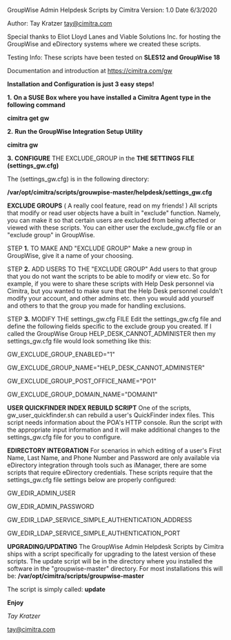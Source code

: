 GroupWise Admin Helpdesk Scripts by Cimitra
Version: 1.0
Date 6/3/2020

Author: Tay Kratzer tay@cimitra.com

Special thanks to Eliot Lloyd Lanes and Viable Solutions Inc. for hosting the GroupWise and eDirectory systems where we created these scripts. 

Testing Info: These scripts have been tested on **SLES12 and GroupWise 18**

Documentation and introduction at https://cimitra.com/gw

**Installation and Configuration is just 3 easy steps!**

**1.** **On a SUSE Box where you have installed a Cimitra Agent type in the following command**

**cimitra get gw**

**2.** **Run the GroupWise Integration Setup Utility** 

**cimitra gw**

**3.** **CONFIGURE** THE EXCLUDE_GROUP in the **THE SETTINGS FILE (settings_gw.cfg)**

The (settings_gw.cfg) is in the following directory:

**/var/opt/cimitra/scripts/grouwpise-master/helpdesk/settings_gw.cfg**

**EXCLUDE GROUPS** ( A really cool feature, read on my friends! )
All scripts that modify or read user objects have a built in "exclude" function. Namely, you can make it so that certain users are excluded from being affected or viewed with these scripts. You can either user the exclude_gw.cfg file or an "exclude group" in GroupWise. 

STEP **1.** TO MAKE AND "EXCLUDE GROUP"
Make a new group in GroupWise, give it a name of your choosing.

STEP **2.** ADD USERS TO THE "EXCLUDE GROUP"
Add users to that group that you do not want the scripts to be able to modify or view etc. So for example, if you were to share these scripts with Help Desk personnel via Cimitra, but you wanted to make sure that the Help Desk personnel couldn't modify your account, and other admins etc. then you would add yourself and others to that the group you made for handling exclusions. 

STEP **3.** MODIFY THE settings_gw.cfg FILE
Edit the settings_gw.cfg file and define the following fields specific to the exclude group you created. If I called the GroupWise Group HELP_DESK_CANNOT_ADMINISTER then my settings_gw.cfg file would look something like this: 

GW_EXCLUDE_GROUP_ENABLED="1"

GW_EXCLUDE_GROUP_NAME="HELP_DESK_CANNOT_ADMINISTER"

GW_EXCLUDE_GROUP_POST_OFFICE_NAME="PO1"

GW_EXCLUDE_GROUP_DOMAIN_NAME="DOMAIN1"

**USER QUICKFINDER INDEX REBUILD SCRIPT**
One of the scripts, gw_user_quickfinder.sh can rebuild a user's QuickFinder index files. This script needs information about the POA's HTTP console. Run the script with the appropriate input information and it will make additional changes to the settings_gw.cfg file for you to configure. 

**EDIRECTORY INTEGRATION**
For scenarios in which editing of a user's First Name, Last Name, and Phone Number and Password are only available via eDirectory integration through tools such as iManager, there are some scripts that require eDirectory credentials. These scripts require that the settings_gw.cfg file settings below are properly configured: 
  
GW_EDIR_ADMIN_USER

GW_EDIR_ADMIN_PASSWORD

GW_EDIR_LDAP_SERVICE_SIMPLE_AUTHENTICATION_ADDRESS

GW_EDIR_LDAP_SERVICE_SIMPLE_AUTHENTICATION_PORT

**UPGRADING/UPDATING**
The GroupWise Admin Helpdesk Scripts by Cimitra ships with a script specifically for upgrading to the latest version of these scripts. The update script will be in the directory where you installed the software in the "groupwise-master" directory. For most installations this will be: **/var/opt/cimitra/scripts/groupwise-master** 

The script is simply called: **update**

**Enjoy**

*Tay Kratzer*

tay@cimitra.com
